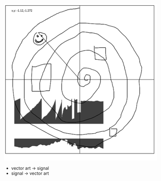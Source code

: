 ![example](https://github.com/olewhalehunter/mercurium/blob/master/polarexample.png?raw=true)

* vector art -> signal
* signal -> vector art
